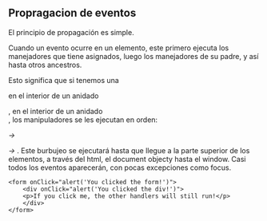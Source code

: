 
## Propragacion de eventos

El principio de propagación es simple.

Cuando un evento ocurre en un elemento, este primero ejecuta los manejadores que tiene asignados, luego los manejadores de su padre, y así hasta otros ancestros.

Esto significa que si tenemos una *<p>* en el interior de un anidado *<div>*, en el interior de un anidado *<form>*, los manipuladores se les ejecutan en orden: *<p> -> <div> -> <form>*. Este burbujeo se ejecutará hasta que llegue a la parte superior de los elementos, a través del html, el document objecty hasta el window. Casi todos los eventos aparecerán, con pocas excepciones como focus.

    <form onClick="alert('You clicked the form!')">
        <div onClick="alert('You clicked the div!')">
        <p>If you click me, the other handlers will still run!</p>
        </div>
    </form>